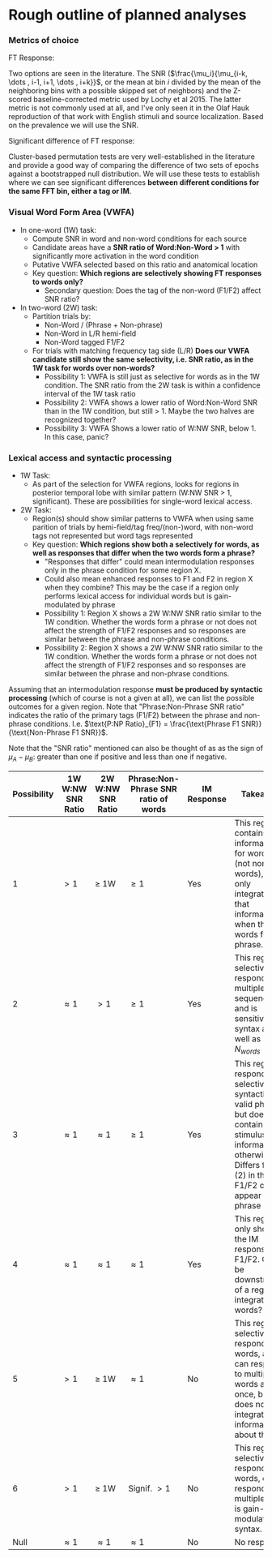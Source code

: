 # Rough outline of planned analyses

### Metrics of choice

FT Response:

Two options are seen in the literature. The SNR ($\frac{\mu_i}{\mu_{i-k, \dots , i-1, i+1,  \dots , i+k}}$, or the mean at bin $i$ divided by the mean of the neighboring bins with a possible skipped set of neighbors) and the Z-scored baseline-corrected metric used by Lochy et al 2015. The latter metric is not commonly used at all, and I've only seen it in the Olaf Hauk reproduction of that work with English stimuli and source localization. Based on the prevalence we will use the SNR.

Significant difference of FT response:

Cluster-based permutation tests are very well-established in the literature and provide a good way of comparing the difference of two sets of epochs against a bootstrapped null distribution. We will use these tests to establish where we can see significant differences **between different conditions for the same FFT bin, either a tag or IM**.

### Visual Word Form Area (VWFA)

- In one-word (1W) task:
  - Compute SNR in word and non-word conditions for each source
  - Candidate areas have a **SNR ratio of Word:Non-Word > 1** with significantly more activation in the word condition
  - Putative VWFA selected based on this ratio and anatomical location
  - Key question: **Which regions are selectively showing FT responses to words only?**
    - Secondary question: Does the tag of the non-word (F1/F2) affect SNR ratio?
- In two-word (2W) task:
  - Partition trials by:
    - Non-Word / (Phrase + Non-phrase)
    - Non-Word in L/R hemi-field
    - Non-Word tagged F1/F2
  - For trials with matching frequency tag side (L/R) **Does our VWFA candidate still show the same selectivity, i.e. SNR ratio, as in the 1W task for words over non-words?**
    - Possibility 1: VWFA is still just as selective for words as in the 1W condition. The SNR ratio from the 2W task is within a confidence interval of the 1W task ratio
    - Possibility 2: VWFA shows a lower ratio of Word:Non-Word SNR than in the 1W condition, but still > 1. Maybe the two halves are recognized together?
    - Possibility 3: VWFA Shows a lower ratio of W:NW SNR, below 1. In this case, panic?
   
### Lexical access and syntactic processing

- 1W Task:
  - As part of the selection for VWFA regions, looks for regions in posterior temporal lobe with similar pattern (W:NW SNR > 1, significant). These are possibilities for single-word lexical access.
- 2W Task:
  - Region(s) should show similar patterns to VWFA when using same parition of trials by hemi-field/tag freq/(non-)word, with non-word tags not represented but word tags represented
  - Key question: **Which regions show both a selectively for words, as well as responses that differ when the two words form a phrase?**
    - "Responses that differ" could mean intermodulation responses only in the phrase condition for some region X.
    - Could also mean enhanced responses to F1 and F2 in region X when they combine? This may be the case if a region only performs lexical access for individual words but is gain-modulated by phrase
    - Possibility 1: Region X shows a 2W W:NW SNR ratio similar to the 1W condition. Whether the words form a phrase or not does not affect the strength of F1/F2 responses and so responses are similar between the phrase and non-phrase conditions.
    - Possibility 2: Region X shows a 2W W:NW SNR ratio similar to the 1W condition. Whether the words form a phrase or not does not affect the strength of F1/F2 responses and so responses are similar between the phrase and non-phrase conditions.

Assuming that an intermodulation response **must be produced by syntactic processing** (which of course is not a given at all), we can list the possible outcomes for a given region. Note that "Phrase:Non-Phrase SNR ratio" indicates the ratio of the primary tags (F1/F2) between the phrase and non-phrase conditions. I.e. $\text{P:NP Ratio}_{F1} = \frac{\text{Phrase F1 SNR}}{\text{Non-Phrase F1 SNR}}$.

Note that the "SNR ratio" mentioned can also be thought of as as the sign of $\mu_A - \mu_B$: greater than one if positive and less than one if negative.

| Possibility | 1W W:NW SNR Ratio | 2W W:NW SNR Ratio | Phrase:Non-Phrase SNR ratio of words | IM Response | Takeaway                                                                                                                                                                            | Lexical Access? | Syntactic Processing? |
|-------------|-------------------|-------------------|--------------------------------------|-------------|-------------------------------------------------------------------------------------------------------------------------------------------------------------------------------------|-----------------|-----------------------|
| 1           | $>1$              | $\geq$ 1W         | $\geq 1$                             | Yes         | This region contains information for words (not non-words), but only integrates that information when the words form a phrase.                                                      | Yes or upstream | Yes or upstream       |
| 2           | $\approx 1$       | $> 1$             | $\geq 1$                             | Yes         | This region selectively responds to multiple word sequences, and is sensitive to syntax as well as $N_{words}>1$                                                                    | Upstream        | Yes or upstream       |
| 3           | $\approx 1$       | $\approx 1$       | $\geq 1$                             | Yes         | This region is responds selectively to syntactically-valid phrases, but does not contain stimulus information otherwise. Differs from (2) in that F1/F2 only appear in phrase cond. | Upstream        | Yes or upstream       |
| 4           | $\approx 1$       | $\approx 1$       | $\approx 1$                          | Yes         | This region only shows the IM response, no F1/F2. Could be downstream of a region integrating words?                                                                                | Upstream        | Upstream?             |
| 5           | $>1$              | $\geq$ 1W         | $\approx 1$                          | No          | This region selectively responds to words, and can respond to multiple words at once, but does not integrate the information about them.                                            | Yes or upstream | No                    |
| 6           | $>1$              | $\geq$ 1W         | Signif. $> 1$                        | No          | This region selectively responds to words, can respond to multiple, and is gain-modulated by syntax.                                                                                | Yes or upstream | No                    |
| Null        | $\approx 1$       | $\approx 1$       | $\approx 1$                          | No          | No response.                                                                                                                                                                        | No              | No                    |
  
